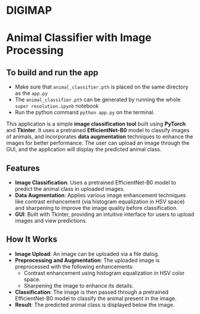 # DIGIMAP 

# Animal Classifier with Image Processing

## To build and run the app
- Make sure that `animal_classifier.pth` is placed on the same directory as the `app.py`
- The `animal_classifier.pth` can be generated by running the whole `super resolution.ipynb` notebook
- Run the python command `python app.py` on the terminal.

This application is a simple **image classification tool** built using **PyTorch** and **Tkinter**. It uses a pretrained **EfficientNet-B0** model to classify images of animals, and incorporates **data augmentation** techniques to enhance the images for better performance. The user can upload an image through the GUI, and the application will display the predicted animal class.

## Features

- **Image Classification**: Uses a pretrained EfficientNet-B0 model to predict the animal class in uploaded images.
- **Data Augmentation**: Applies various image enhancement techniques like contrast enhancement (via histogram equalization in HSV space) and sharpening to improve the image quality before classification.
- **GUI**: Built with Tkinter, providing an intuitive interface for users to upload images and view predictions.

## How It Works

- **Image Upload**: An image can be uploaded via a file dialog.
- **Preprocessing and Augmentation**: The uploaded image is preprocessed with the following enhancements:
  - Contrast enhancement using histogram equalization in HSV color space.
  - Sharpening the image to enhance its details.
- **Classification**: The image is then passed through a pretrained EfficientNet-B0 model to classify the animal present in the image.
- **Result**: The predicted animal class is displayed below the image.

